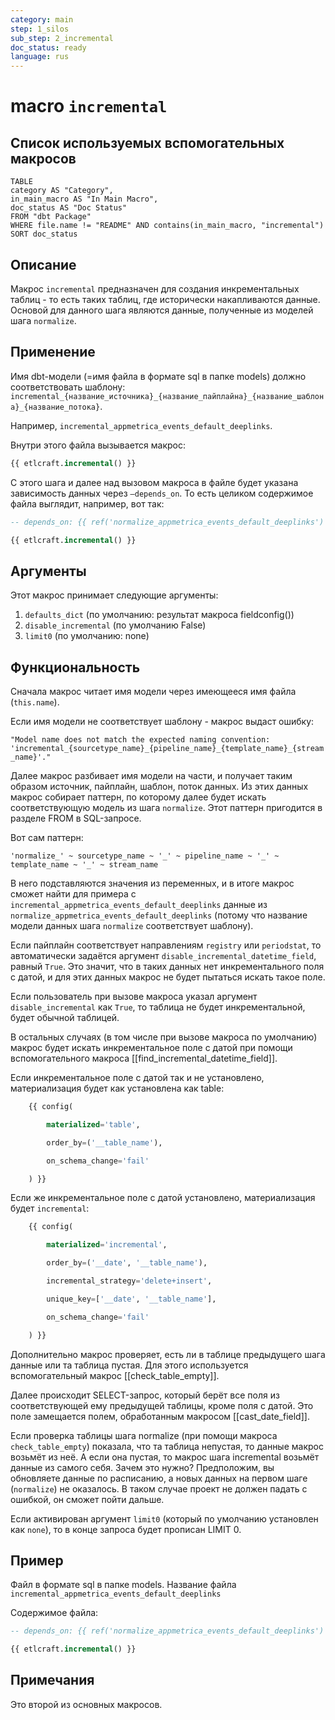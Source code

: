 ```yaml
---
category: main
step: 1_silos
sub_step: 2_incremental
doc_status: ready
language: rus
---
```

# macro `incremental`

## Список используемых вспомогательных макросов

```dataview
TABLE 
category AS "Category", 
in_main_macro AS "In Main Macro",
doc_status AS "Doc Status"
FROM "dbt Package"
WHERE file.name != "README" AND contains(in_main_macro, "incremental")
SORT doc_status
```

## Описание

Макрос `incremental` предназначен для создания инкрементальных таблиц - то есть таких таблиц, где исторически накапливаются данные. Основой для данного шага являются данные, полученные из моделей шага `normalize`.
## Применение

Имя dbt-модели (=имя файла в формате sql в папке models) должно соответствовать шаблону:
`incremental_{название_источника}_{название_пайплайна}_{название_шаблона}_{название_потока}`.

Например, `incremental_appmetrica_events_default_deeplinks`.

Внутри этого файла вызывается макрос:

```sql
{{ etlcraft.incremental() }}
```
С этого шага и далее над вызовом макроса в файле будет указана зависимость данных через `—depends_on`. То есть целиком содержимое файла выглядит, например, вот так:
```sql
-- depends_on: {{ ref('normalize_appmetrica_events_default_deeplinks') }}

{{ etlcraft.incremental() }}
```
## Аргументы

Этот макрос принимает следующие аргументы:
 
1. `defaults_dict` (по умолчанию: результат макроса fieldconfig())
2. `disable_incremental` (по умолчанию False)
3. `limit0` (по умолчанию: none)

## Функциональность

Сначала макрос читает имя модели через имеющееся имя файла (`this.name`).

Если имя модели не соответствует шаблону - макрос выдаст ошибку:

`"Model name does not match the expected naming convention: 'incremental_{sourcetype_name}_{pipeline_name}_{template_name}_{stream_name}'."`

Далее макрос разбивает имя модели на части, и получает таким образом источник, пайплайн, шаблон, поток данных. Из этих данных макрос собирает паттерн, по которому далее будет искать соответствующую модель из шага `normalize`. Этот паттерн пригодится в разделе FROM в SQL-запросе.

Вот сам паттерн:

`'normalize_' ~ sourcetype_name ~ '_' ~ pipeline_name ~ '_' ~ template_name ~ '_' ~ stream_name`

В него подставляются значения из переменных, и в итоге макрос сможет найти для примера с `incremental_appmetrica_events_default_deeplinks` данные из `normalize_appmetrica_events_default_deeplinks` (потому что название модели данных шага `normalize` соответствует шаблону).

Если пайплайн соответствует направлениям `registry` или `periodstat`, то автоматически задаётся аргумент `disable_incremental_datetime_field`, равный `True`. Это значит, что в таких данных нет инкрементального поля с датой, и для этих данных макрос не будет пытаться искать такое поле.

Если пользователь при вызове макроса указал аргумент `disable_incremental` как `True`, то таблица не будет инкрементальной, будет обычной таблицей.

В остальных случаях (в том числе при вызове макроса по умолчанию) макрос будет искать инкрементальное поле с датой при помощи вспомогательного макроса [[find_incremental_datetime_field]].

Если инкрементальное поле с датой так и не установлено, материализация будет как установлена как table:

```sql
    {{ config(

        materialized='table',

        order_by=('__table_name'),

        on_schema_change='fail'

    ) }}
```
  
Если же инкрементальное поле с датой установлено, материализация будет `incremental`:

```sql
    {{ config(

        materialized='incremental',

        order_by=('__date', '__table_name'),

        incremental_strategy='delete+insert',

        unique_key=['__date', '__table_name'],

        on_schema_change='fail'

    ) }}
```
  
Дополнительно макрос проверяет, есть ли в таблице предыдущего шага данные или та таблица пустая. Для этого используется вспомогательный макрос [[check_table_empty]].

Далее происходит SELECT-запрос, который берёт все поля из соответствующей ему предыдущей таблицы, кроме поля с датой. Это поле замещается полем, обработанным макросом [[cast_date_field]].

Если проверка таблицы шага normalize (при помощи макроса `check_table_empty`) показала, что та таблица непустая, то данные макрос возьмёт из неё. А если она пустая, то макрос шага incremental возьмёт данные из самого себя. Зачем это нужно? Предположим, вы обновляете данные по расписанию, а новых данных на первом шаге (`normalize`) не оказалось. В таком случае проект не должен падать с ошибкой, он сможет пойти дальше.

Если активирован аргумент `limit0` (который по умолчанию установлен как `none`), то в конце запроса будет прописан LIMIT 0.

## Пример

Файл в формате sql в папке models. Название файла `incremental_appmetrica_events_default_deeplinks`

Содержимое файла:
```sql
-- depends_on: {{ ref('normalize_appmetrica_events_default_deeplinks') }}

{{ etlcraft.incremental() }}
```
## Примечания

Это второй из основных макросов.

